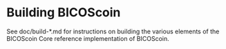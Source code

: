 Building BICOScoin
================

See doc/build-*.md for instructions on building the various
elements of the BICOScoin Core reference implementation of BICOScoin.
